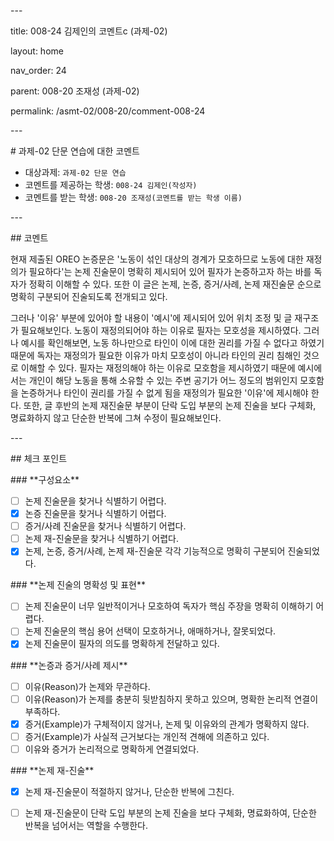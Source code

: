 ﻿\---

title: 008-24 김제인의 코멘트c (과제-02)

layout: home

nav\_order: 24

parent: 008-20 조재성 (과제-02)

permalink: /asmt-02/008-20/comment-008-24

\---

\# 과제-02 단문 연습에 대한 코멘트

- 대상과제: `과제-02 단문 연습`
- 코멘트를 제공하는 학생: `008-24 김제인(작성자)`
- 코멘트를 받는 학생: `008-20 조재성(코멘트를 받는 학생 이름)`

\---

\## 코멘트

현재 제출된 OREO 논증문은 '노동이 섞인 대상의 경계가 모호하므로 노동에 대한 재정의가 필요하다'는 논제 진술문이 명확히 제시되어 있어 필자가 논증하고자 하는 바를 독자가 정확히 이해할 수 있다. 또한 이 글은 논제, 논증, 증거/사례, 논제 재진술문 순으로 명확히 구분되어 진술되도록 전개되고 있다.

그러나 '이유' 부분에 있어야 할 내용이 '예시'에 제시되어 있어 위치 조정 및 글 재구조가 필요해보인다. 노동이 재정의되어야 하는 이유로 필자는 모호성을 제시하였다. 그러나 예시를 확인해보면, 노동 하나만으로 타인이 이에 대한 권리를 가질 수 없다고 하였기 때문에 독자는 재정의가 필요한 이유가 마치 모호성이 아니라 타인의 권리 침해인 것으로 이해할 수 있다. 필자는 재정의해야 하는 이유로 모호함을 제시하였기 때문에 예시에서는 개인이 해당 노동을 통해 소유할 수 있는 주변 공기가 어느 정도의 범위인지 모호함을 논증하거나 타인이 권리를 가질 수 없게 됨을 재정의가 필요한 '이유'에 제시해야 한다. 또한, 글 후반의 논제 재진술문 부분이 단락 도입 부분의 논제 진술을 보다 구체화, 명료화하지 않고 단순한 반복에 그쳐 수정이 필요해보인다.

\---

\## 체크 포인트

\### \*\*구성요소\*\*

- [ ] 논제 진술문을 찾거나 식별하기 어렵다.
- [x] 논증 진술문을 찾거나 식별하기 어렵다.
- [ ] 증거/사례 진술문을 찾거나 식별하기 어렵다.
- [ ] 논제 재-진술문을 찾거나 식별하기 어렵다.
- [x] 논제, 논증, 증거/사례, 논제 재-진술문 각각 기능적으로 명확히 구분되어 진술되었다.

\### \*\*논제 진술의 명확성 및 표현\*\*

- [ ] 논제 진술문이 너무 일반적이거나 모호하여 독자가 핵심 주장을 명확히 이해하기 어렵다.
- [ ] 논제 진술문의 핵심 용어 선택이 모호하거나, 애매하거나, 잘못되었다.
- [x] 논제 진술문이 필자의 의도를 명확하게 전달하고 있다.

\### \*\*논증과 증거/사례 제시\*\*

- [ ] 이유(Reason)가 논제와 무관하다.
- [ ] 이유(Reason)가 논제를 충분히 뒷받침하지 못하고 있으며, 명확한 논리적 연결이 부족하다.
- [x] 증거(Example)가 구체적이지 않거나, 논제 및 이유와의 관계가 명확하지 않다.
- [ ] 증거(Example)가 사실적 근거보다는 개인적 견해에 의존하고 있다.
- [ ] 이유와 증거가 논리적으로 명확하게 연결되었다.

\### \*\*논제 재-진술\*\*

- [x] 논제 재-진술문이 적절하지 않거나, 단순한 반복에 그친다.
- [ ] 논제 재-진술문이 단락 도입 부분의 논제 진술을 보다 구체화, 명료화하여, 단순한 반복을 넘어서는 역할을 수행한다.

